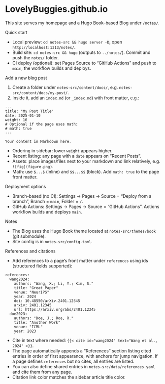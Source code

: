 # LovelyBuggies.github.io

This site serves my homepage and a Hugo Book–based Blog under `/notes/`.

Quick start
- Local preview: `cd notes-src && hugo server -D`, open `http://localhost:1313/notes/`.
- Build site: `cd notes-src && hugo` (outputs to `../notes/`). Commit and push the `notes/` folder.
- CI deploy (optional): set Pages Source to “GitHub Actions” and push to `main`; the workflow builds and deploys.

Add a new blog post
1) Create a folder under `notes-src/content/docs/`, e.g. `notes-src/content/docs/my-post/`.
2) Inside it, add an `index.md` (or `_index.md`) with front matter, e.g.:

```
---
title: "My Post Title"
date: 2025-01-10
weight: 10
# Optional if the page uses math:
# math: true
---

Your content in Markdown here.
```

- Ordering in sidebar: lower `weight` appears higher.
- Recent listing: any page with a `date` appears on “Recent Posts”.
- Assets: place images/files next to your markdown and link relatively, e.g. `![fig](figure.png)`.
- Math: use `$...$` (inline) and `$$...$$` (block). Add `math: true` to the page front matter.

Deployment options
- Branch-based (no CI): Settings → Pages → Source = “Deploy from a branch”, Branch = `main`, Folder = `/`.
- GitHub Actions: Settings → Pages → Source = “GitHub Actions”. Actions workflow builds and deploys `main`.

Notes
- The Blog uses the Hugo Book theme located at `notes-src/themes/book` (git submodule).
- Site config is in `notes-src/config.toml`.

References and citations
- Add references to a page’s front matter under `references` using ids (structured fields supported):

```
references:
  wang2024:
    authors: "Wang, X.; Li, Y.; Kim, S."
    title: "Great Paper"
    venue: "NeurIPS"
    year: 2024
    doi: 10.48550/arXiv.2401.12345
    arxiv: 2401.12345
    url: https://arxiv.org/abs/2401.12345
  doe2023:
    authors: "Doe, J.; Roe, R."
    title: "Another Work"
    venue: "ICML"
    year: 2023
```

- Cite in text where needed: `{{< cite id="wang2024" text="Wang et al., 2024" >}}`.
- The page automatically appends a “References” section listing cited entries in order of first appearance, with anchors for jump navigation. If a page defines `references` but no cites, all entries are listed.
- You can also define shared entries in `notes-src/data/references.yaml` and cite them from any page.
- Citation link color matches the sidebar article title color.

